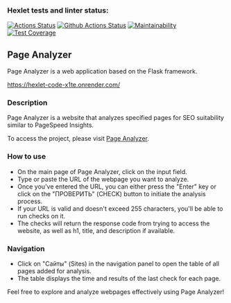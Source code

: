### Hexlet tests and linter status:
[![Actions Status](https://github.com/lt3-me/python-project-83/actions/workflows/hexlet-check.yml/badge.svg)](https://github.com/lt3-me/python-project-83/actions)
[![Github Actions Status](https://github.com/lt3-me/python-project-83/workflows/Python%20CI/badge.svg)](https://github.com/lt3-me/python-project-83/actions)
[![Maintainability](https://api.codeclimate.com/v1/badges/47535995af52be66b998/maintainability)](https://codeclimate.com/github/lt3-me/python-project-83/maintainability)
[![Test Coverage](https://api.codeclimate.com/v1/badges/47535995af52be66b998/test_coverage)](https://codeclimate.com/github/lt3-me/python-project-83/test_coverage)

## Page Analyzer

Page Analyzer is a web application based on the Flask framework.

https://hexlet-code-x1te.onrender.com/

### Description

Page Analyzer is a website that analyzes specified pages for SEO suitability similar to PageSpeed Insights.

To access the project, please visit [Page Analyzer](https://hexlet-code-x1te.onrender.com/).

### How to use

* On the main page of Page Analyzer, click on the input field.
* Type or paste the URL of the webpage you want to analyze.
* Once you've entered the URL, you can either press the "Enter" key or click on the "ПРОВЕРИТЬ" (CHECK) button to initiate the analysis process.
* If your URL is valid and doesn't exceed 255 characters, you'll be able to run checks on it.
* The checks will return the response code from trying to access the website, as well as h1, title, and description if available.

### Navigation

* Click on "Сайты" (Sites) in the navigation panel to open the table of all pages added for analysis.
* The table displays the time and results of the last check for each page.

Feel free to explore and analyze webpages effectively using Page Analyzer!